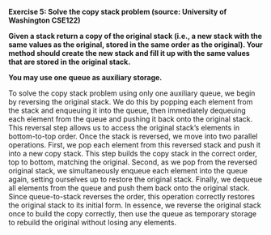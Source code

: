 **Exercise 5: Solve the copy stack problem (source: University of Washington CSE122)**

**Given a stack return a copy of the original stack (i.e., a new stack with the same values as the original, stored in the same order as the original). Your method should create the new stack and fill it up with the same values that are stored in the original stack.**

**You may use one queue as auxiliary storage.**

To solve the copy stack problem using only one auxiliary queue, we begin by reversing the original stack. We do this by popping each element from the stack and enqueuing it into the queue, then immediately dequeuing each element from the queue and pushing it back onto the original stack. This reversal step allows us to access the original stack’s elements in bottom-to-top order. Once the stack is reversed, we move into two parallel operations. First, we pop each element from this reversed stack and push it into a new copy stack. This step builds the copy stack in the correct order, top to bottom, matching the original. Second, as we pop from the reversed original stack, we simultaneously enqueue each element into the queue again, setting ourselves up to restore the original stack. Finally, we dequeue all elements from the queue and push them back onto the original stack. Since queue-to-stack reverses the order, this operation correctly restores the original stack to its initial form. In essence, we reverse the original stack once to build the copy correctly, then use the queue as temporary storage to rebuild the original without losing any elements.